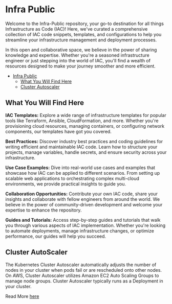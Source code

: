 # Infra Public 
Welcome to the Infra-Public repository, your go-to destination for all things Infrastructure as Code (IAC)! Here, we've curated a comprehensive collection of IAC code snippets, templates, and configurations to help you streamline your infrastructure management and deployment processes.

In this open and collaborative space, we believe in the power of sharing knowledge and expertise. Whether you're a seasoned infrastructure engineer or just stepping into the world of IAC, you'll find a wealth of resources designed to make your journey smoother and more efficient.

- [Infra Public](#infra-public)
  * [What You Will Find Here](#what-you-will-find-here)
  * [Cluster Autoscaler](#cluster-autoscaler)
    
## What You Will Find Here

**IAC Templates:** Explore a wide range of infrastructure templates for popular tools like Terraform, Ansible, CloudFormation, and more. Whether you're provisioning cloud resources, managing containers, or configuring network components, our templates have got you covered.

**Best Practices:** Discover industry best practices and coding guidelines for writing efficient and maintainable IAC code. Learn how to structure your projects, manage variables, handle secrets, and ensure security across your infrastructure.

**Use Case Examples:** Dive into real-world use cases and examples that showcase how IAC can be applied to different scenarios. From setting up scalable web applications to orchestrating complex multi-cloud environments, we provide practical insights to guide you.

**Collaboration Opportunities:** Contribute your own IAC code, share your insights and collaborate with fellow engineers from around the world. We believe in the power of community-driven development and welcome your expertise to enhance the repository.

**Guides and Tutorials:** Access step-by-step guides and tutorials that walk you through various aspects of IAC implementation. Whether you're looking to automate deployments, manage infrastructure changes, or optimize performance, our guides will help you succeed.

## Cluster AutoScaler
The Kubernetes Cluster Autoscaler automatically adjusts the number of nodes in your cluster when pods fail or are rescheduled onto other nodes. On AWS, Cluster Autoscaler utilizes Amazon EC2 Auto Scaling Groups to manage node groups. Cluster Autoscaler typically runs as a Deployment in your cluster.

Read More [here](https://github.com/Sharmio/infra-public/tree/main/aws/cluster-autoscaler)

